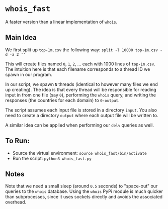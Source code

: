 # `whois_fast`

A faster version than a linear implementation of `whois`.

## Main Idea
We first split up `top-1m.csv` the following way:
`split -l 10000 top-1m.csv -d -a 2 ''`

This will create files named `0`, `1`, `2`, ... each with 1000 lines of `top-1m.csv`. The intuition here is that each filename corresponds to a thread ID we spawn in our program.

In our script, we spawn `N` threads (identical to however many files we end up creating). The idea is that every thread will be responsible for reading input in from one file (say `0`), performing the `whois` query, and writing the responses (the countries for each domain) to `0-output`. 

The script assumes each input file is stored in a directory `input`. You also need to create a directory `output` where each output file will be written to. 

A similar idea can be applied when performing our `delv` queries as well.  

## To Run:
* Source the virtual environment: `source whois_fast/bin/activate`
* Run the script: `python3 whois_fast.py`

## Notes
Note that we need a small sleep (around `0.5` seconds) to "space-out" our queries to the `whois` database. Using the `whois` PyPi module is much quicker than subprocesses, since it uses sockets directly and avoids the associated overhead.
